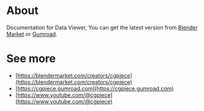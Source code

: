 # About

Documentation for Data Viewer, You can get the latest version from [Blender Market](https://blendermarket.com/creators/cgpiece) or [Gumroad](https://cgpiece.gumroad.com/).

# See more

- [https://blendermarket.com/creators/cgpiece](https://blendermarket.com/creators/cgpiece)
- [https://cgpiece.gumroad.com](https://cgpiece.gumroad.com)
- [https://www.youtube.com/@cgpiece](https://www.youtube.com/@cgpiece)
